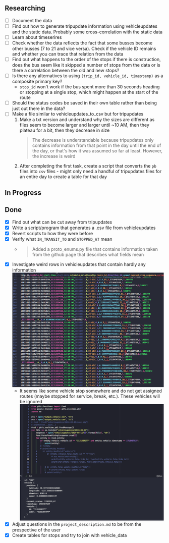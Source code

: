 ## Researching

- [ ] Document the data
- [ ] Find out how to generate tripupdate information using vehicleupdates
and the static data. Probably some cross-correlation with the static data
- [ ] Learn about timeserires
- [ ] Check whether the data reflects the fact that some busses become
other busses (7 to 21 and vice versa). Check if the vehicle ID remains and
whether you can trace that relation from the data
- [ ] Find out what happens to the order of the stops if there is construction,
does the bus seem like it skipped a number of stops from the data or is there
a correlation between the old and new stops?
- [ ] Is there any alternatives to using `(trip_id, vehicle_id, timestamp)`
as a composite primary key?
    - `stop_id` won't work if the bus spent more than 30 seconds heading or
    stopping at a single stop, which might happen at the start of the route
- [ ] Should the status codes be saved in their own table rather than being
just out there in the data?
- [ ] Make a file similar to vehicleupdates_to_csv but for tripupdates
    1. Make a txt version and understand why the sizes are different as
    files seem to become larger and larger until ~10 AM, then they plateau
    for a bit, then they decrease in size
        > The decrease is understandable because tripupdates only contains
        information from that point in the day until the end of the day, or
        that's how it was assumed so far at least. However, the increase is
        weird
    2. After completing the first task, create a script that converts the
    `pb` files into `csv` files - might only need a handful of tripupdates
    files for an entire day to create a table for that day

## In Progress


## Done

- [x] Find out what can be cut away from tripupdates
- [x] Write a script/program that generates a .csv file from vehicleupdates
- [x] Revert scripts to how they were before
- [x] Verify what `IN_TRANSIT_TO` and `STOPPED_AT` mean
    - > Added a proto_enums.py file that contains information taken
    from the github page that describes what fields mean
- [x] Investigate weird rows in vehicleupdates that contain hardly any
information ![img](images/vehicleupdates_missing_info.png)
    - It seems like some vehicle stop somewhere and do not get assigned routes
    (maybe stopped for service, break, etc.). These vehicles will be ignored
    ![img](images/vehicleupdates_missing_info_explained.png)
- [x] Adjust questions in the `project_description.md` to be from the
prespective of the user
- [x] Create tables for stops and try to join with vehicle_data